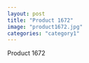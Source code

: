```yaml
---
layout: post
title: "Product 1672"
image: "product1672.jpg"
categories: "category1"
---
```

Product 1672
